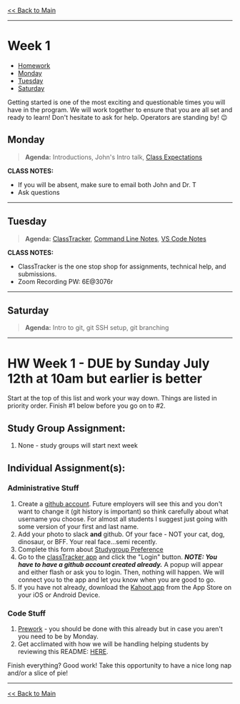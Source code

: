 [<< Back to Main](../README.md)

---

# Week 1

- [Homework](#hw-week-1---due-by-sunday-july-12th-at-10am-but-earlier-is-better)
- [Monday](#Monday)
- [Tuesday](#Tuesday)
- [Saturday](#Saturday)

Getting started is one of the most exciting and questionable times you will have in the program. We will work together to ensure that you are all set and ready to learn! Don't hesitate to ask for help. Operators are standing by! :wink:

## Monday
> **Agenda:** Introductions, John's Intro talk, [Class Expectations](https://drive.google.com/file/d/1GF830xP5tWY9v5O9Zrs7hjOsJlizn6XV/view?usp=sharing)

**CLASS NOTES:**
- If you will be absent, make sure to email both John and Dr. T
- Ask questions

---

## Tuesday
> **Agenda:** [ClassTracker](https://classtracker.drteresavasquez.com), [Command Line Notes](https://github.com/nashville-software-school/client-side-mastery/blob/master/book-1-the-novice/chapters/CLI_BASICS.md), [VS Code Notes](https://github.com/nss-nightclass-projects/Night-Class-Resources/blob/master/book-1-foundations/chapters/vs_code.md)

**CLASS NOTES:**
- ClassTracker is the one stop shop for assignments, technical help, and submissions.
- Zoom Recording PW: 6E@3076r

---

## Saturday
> **Agenda:** Intro to git, git SSH setup, git branching
<!-- [Github Setup Notes](https://github.com/nss-nightclass-projects/Night-Class-Resources/blob/master/book-1-foundations/chapters/github-setup.md)
[Git Notes](https://github.com/nss-nightclass-projects/Night-Class-Resources/blob/master/book-1-foundations/chapters/git-and-github.md)
[Git Branching Notes](https://github.com/nss-nightclass-projects/Night-Class-Resources/blob/master/book-1-foundations/chapters/git-branching.md) -->

---

# HW Week 1 - DUE by Sunday July 12th at 10am but earlier is better
Start at the top of this list and work your way down.  Things are listed in priority order.  Finish #1 below before you go on to #2.

## Study Group Assignment:
1.  None - study groups will start next week

## Individual Assignment(s):
### Administrative Stuff
1. Create a [github account](https://github.com).  Future employers will see this and you don't want to change it (git history is important) so think carefully about what username you choose.  For almost all students I suggest just going with some version of your first and last name.
1. Add your photo to slack **and** github.  Of your face - NOT your cat, dog, dinosaur, or BFF.  Your real face...semi recently.
1. Complete this form about [Studygroup Preference](https://forms.gle/4bSob9L6E4uDpkT47)
1. Go to the [classTracker app](https://classtracker.drteresavasquez.com) and click the "Login" button. **_NOTE: You have to have a github account created already._** A popup will appear and either flash or ask you to login. Then, nothing will happen. We will connect you to the app and let you know when you are good to go. 
1. If you have not already, download the [Kahoot app](https://kahoot.com/home/mobile-app/) from the App Store on your iOS or Android Device.

### Code Stuff
1. [Prework](https://nashville-software-school.github.io/web-development-foundations/) - you should be done with this already but in case you aren't you need to be by Monday.
1. Get acclimated with how we will be handling helping students by reviewing this README: [HERE](https://github.com/nss-evening-cohort-13/student-help/blob/master/README.md).

Finish everything? Good work!  Take this opportunity to have a nice long nap and/or a slice of pie!

---
[<< Back to Main](../README.md)
